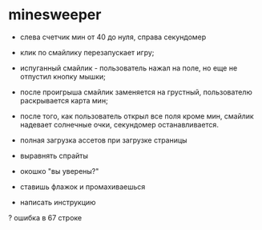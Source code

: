 # minesweeper

- слева счетчик мин от 40 до нуля, справа секундомер
- клик по смайлику перезапускает игру;
- испуганный смайлик - пользователь нажал на поле, но еще не отпустил кнопку мышки;
- после проигрыша смайлик заменяется на грустный, пользователю раскрывается карта мин;
- после того, как пользователь открыл все поля кроме мин, смайлик надевает солнечные очки, секундомер останавливается.

- полная загрузка ассетов при загрузке страницы
- выравнять спрайты
- окошко "вы уверены?"
- ставишь флажок и промахиваешься

- написать инструкцию

? ошибка в 67 строке
